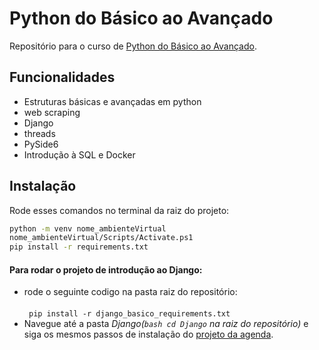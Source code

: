 # Python do Básico ao Avançado

Repositório para o curso de [Python do Básico ao Avançado](https://www.udemy.com/course/python-3-do-zero-ao-avancado/?couponCode=KEEPLEARNING).


## Funcionalidades
- Estruturas básicas e avançadas em python
- web scraping
- Django
- threads
- PySide6
- Introdução à SQL e Docker

## Instalação

Rode esses comandos no terminal da raiz do projeto:

```bash
python -m venv nome_ambienteVirtual
nome_ambienteVirtual/Scripts/Activate.ps1
pip install -r requirements.txt
```
#### Para rodar o projeto de introdução ao Django:
- rode o seguinte codigo na pasta raiz do repositório:<br></br>
``` pip install -r django_basico_requirements.txt```
- Navegue até a pasta _Django(```bash cd Django``` na raiz do repositório)_ e siga os mesmos passos de instalação do [projeto da agenda](https://github.com/agostin-afk/agenda_django).